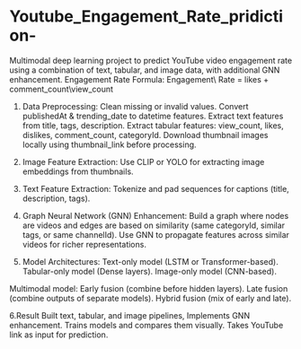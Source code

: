 # Youtube_Engagement_Rate_pridiction-
Multimodal deep learning project to predict YouTube video engagement rate using a combination of text, tabular, and image data, with additional GNN enhancement.
Engagement Rate Formula: Engagement\ Rate = likes + comment_count\view_count 

1. Data Preprocessing:
Clean missing or invalid values.
Convert publishedAt & trending_date to datetime features.
Extract text features from title, tags, description.
Extract tabular features: view_count, likes, dislikes, comment_count, categoryId.
Download thumbnail images locally using thumbnail_link before processing.

2. Image Feature Extraction:
Use CLIP or YOLO for extracting image embeddings from thumbnails.

3. Text Feature Extraction:
Tokenize and pad sequences for captions (title, description, tags).

4. Graph Neural Network (GNN) Enhancement:
Build a graph where nodes are videos and edges are based on similarity (same categoryId, similar tags, or same channelId).
Use GNN to propagate features across similar videos for richer representations.

5. Model Architectures:
Text-only model (LSTM or Transformer-based).
Tabular-only model (Dense layers).
Image-only model (CNN-based).

Multimodal model:
Early fusion (combine before hidden layers).
Late fusion (combine outputs of separate models).
Hybrid fusion (mix of early and late).

6.Result
Built text, tabular, and image pipelines,
Implements GNN enhancement.
Trains models and compares them visually.
Takes YouTube link as input for prediction.








